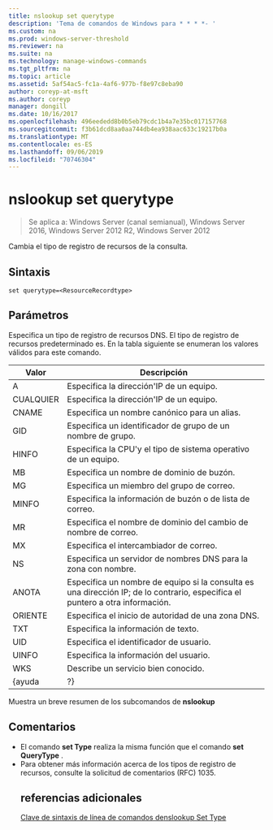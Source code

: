 ```yaml
---
title: nslookup set querytype
description: 'Tema de comandos de Windows para * * * *- '
ms.custom: na
ms.prod: windows-server-threshold
ms.reviewer: na
ms.suite: na
ms.technology: manage-windows-commands
ms.tgt_pltfrm: na
ms.topic: article
ms.assetid: 5af54ac5-fc1a-4af6-977b-f8e97c8eba90
author: coreyp-at-msft
ms.author: coreyp
manager: dongill
ms.date: 10/16/2017
ms.openlocfilehash: 496eededd8b0b5eb79cdc1b4a7e35bc017157768
ms.sourcegitcommit: f3b61dcd8aa0aa744db4ea938aac633c19217b0a
ms.translationtype: MT
ms.contentlocale: es-ES
ms.lasthandoff: 09/06/2019
ms.locfileid: "70746304"
---
```

# <a name="nslookup-set-querytype"></a>nslookup set querytype

>Se aplica a: Windows Server (canal semianual), Windows Server 2016, Windows Server 2012 R2, Windows Server 2012

Cambia el tipo de registro de recursos de la consulta.
## <a name="syntax"></a>Sintaxis
```
set querytype=<ResourceRecordtype>
```
## <a name="parameters"></a>Parámetros
<ResourceRecordtype>Especifica un tipo de registro de recursos DNS. El tipo de registro de recursos predeterminado es. En la tabla siguiente se enumeran los valores válidos para este comando.

| Valor |                                                   Descripción                                                   |
|-------|-----------------------------------------------------------------------------------------------------------------|
|   A   |                                      Especifica la dirección&#39;IP de un equipo.                                      |
|  CUALQUIER  |                                     Especifica la dirección&#39;IP de un equipo.                                      |
| CNAME |                                    Especifica un nombre canónico para un alias.                                     |
|  GID  |                                  Especifica un identificador de grupo de un nombre de grupo.                                  |
| HINFO |                          Especifica la CPU&#39;y el tipo de sistema operativo de un equipo.                           |
|  MB   |                                        Especifica un nombre de dominio de buzón.                                         |
|  MG   |                                         Especifica un miembro del grupo de correo.                                          |
| MINFO |                                   Especifica la información de buzón o de lista de correo.                                   |
|  MR   |                                     Especifica el nombre de dominio del cambio de nombre de correo.                                      |
|  MX   |                                          Especifica el intercambiador de correo.                                          |
|  NS   |                                 Especifica un servidor de nombres DNS para la zona con nombre.                                 |
|  ANOTA  | Especifica un nombre de equipo si la consulta es una dirección IP; de lo contrario, especifica el puntero a otra información. |
|  ORIENTE  |                                Especifica el inicio de autoridad de una zona DNS.                                 |
|  TXT  |                                         Especifica la información de texto.                                         |
|  UID  |                                         Especifica el identificador de usuario.                                          |
| UINFO |                                         Especifica la información del usuario.                                         |
|  WKS  |                                         Describe un servicio bien conocido.                                         |
| {ayuda |                                                       ?}                                                        |

Muestra un breve resumen de los subcomandos de <strong>nslookup</strong>
## <a name="remarks"></a>Comentarios
- El comando <strong>set Type</strong> realiza la misma función que el comando <strong>set QueryType</strong> .
- Para obtener más información acerca de los tipos de registro de recursos, consulte la solicitud de comentarios (RFC) 1035.
  ## <a name="additional-references"></a>referencias adicionales
  <a href="command-line-syntax-key.md" data-raw-source="[Command-Line Syntax Key](command-line-syntax-key.md)">Clave de sintaxis de línea de comandos de</a><a href="nslookup-set-type.md" data-raw-source="[nslookup set type](nslookup-set-type.md)">nslookup Set Type</a> 
  
